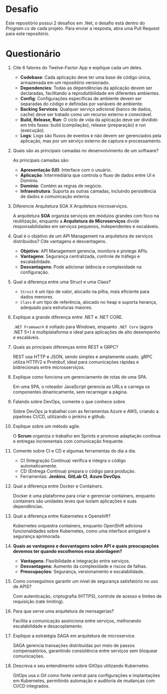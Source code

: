 # Desafio

Este repositório possui 2 desafios em .Net, o desafio está dentro do _Program.cs_ de cada projeto. Para enviar a resposta, abra uma Pull Request para este repositório.

# Questionário

1. Cite 6 fatores do Twelve-Factor App e explique cada um deles.

   - **Codebase**: Cada aplicação deve ter uma base de código única, armazenada em um repositório versionado.
   - **Dependencies**: Todas as dependências da aplicação devem ser declaradas, facilitando a reprodutibilidade em diferentes ambientes.
   - **Config**: Configurações específicas de ambiente devem ser separadas do código e definidas por variáveis de ambiente.
   - **Backing Services**: Qualquer serviço adicional (banco de dados, cache) deve ser tratado como um recurso externo e conectável.
   - **Build, Release, Run**: O ciclo de vida da aplicação deve ser dividido em três fases: build (compilação), release (preparação) e run (execução).
   - **Logs**: Logs são fluxos de eventos e não devem ser gerenciados pela aplicação, mas por um serviço externo de captura e processamento.

2. Quais são as principais camadas no desenvolvimento de um software?

   As principais camadas são:
   - **Apresentação (UI)**: Interface com o usuário.
   - **Aplicação**: Intermediária que controla o fluxo de dados entre UI e Domínio.
   - **Domínio**: Contém as regras de negócio.
   - **Infraestrutura**: Suporta as outras camadas, incluindo persistência de dados e comunicação externa.

3. Diferencie Arquitetura SOA X Arquitetura microserviços.

   A arquitetura **SOA** organiza serviços em módulos grandes com foco na reutilização, enquanto a **Arquitetura de Microserviços** divide responsabilidades em serviços pequenos, independentes e escaláveis.

4. Qual é o objetivo de um API Management na arquitetura de serviços distribuídos? Cite vantagens e desvantagens.

   - **Objetivo**: API Management gerencia, monitora e protege APIs.
   - **Vantagens**: Segurança centralizada, controle de tráfego e escalabilidade.
   - **Desvantagens**: Pode adicionar latência e complexidade na configuração.

5. Qual a diferença entre uma Struct e uma Class?

   - `Struct` é um tipo de valor, alocado na pilha, mais eficiente para dados menores.
   - `Class` é um tipo de referência, alocado no heap e suporta herança, adequado para estruturas maiores.

6. Explique a grande diferença entre .NET e .NET CORE.

   `.NET Framework` é voltado para Windows, enquanto `.NET Core` (agora .NET 5+) é multiplataforma e ideal para aplicações de alto desempenho e escaláveis.

7. Quais as principais diferenças entre REST e GRPC?

   REST usa HTTP e JSON, sendo simples e amplamente usado. gRPC utiliza HTTP/2 e Protobuf, ideal para comunicações rápidas e bidirecionais entre microsserviços.

8. Explique como funciona um gerenciamento de rotas de uma SPA.

   Em uma SPA, o roteador JavaScript gerencia as URLs e carrega os componentes dinamicamente, sem recarregar a página.

9. Falando sobre DevOps, comente o que conhece sobre.

   Sobre DevOps ja trabalhei com as ferramentas Azure e AWS, criando a pipelines CI/CD, utilizando o jenkins e github.

10. Explique sobre um método agile.

    O **Scrum** organiza o trabalho em Sprints e promove adaptação contínua e entregas incrementais com comunicação frequente.

11. Comente sobre CI e CD e algumas ferramentas do dia a dia.

    - CI (Integração Contínua) verifica e integra o código automaticamente.
    - CD (Entrega Contínua) prepara o código para produção.
    - Ferramentas: **Jenkins**, **GitLab CI**, **Azure DevOps**.

12. Qual a diferença entre Docker e Containers.

    Docker é uma plataforma para criar e gerenciar containers, enquanto containers são unidades leves que isolam aplicações e suas dependências.

13. Qual a diferença entre Kubernetes e Openshift?

    Kubernetes orquestra containers, enquanto OpenShift adiciona funcionalidades sobre Kubernetes, como uma interface amigável e segurança aprimorada.

14. **Quais as vantagens e desvantagens sobre API e quais preocupações devemos ter quando escolhemos essa abordagem?**

    - **Vantagens**: Flexibilidade e integração entre serviços.
    - **Desvantagens**: Aumento da complexidade e riscos de falhas.
    - **Preocupações**: Segurança, versionamento e escalabilidade.

15. Como conseguimos garantir um nível de segurança satisfatório no uso de APIS?

    Com autenticação, criptografia (HTTPS), controle de acesso e limites de requisição (rate limiting).

16. Para que serve uma arquitetura de mensagerias?

    Facilita a comunicação assíncrona entre serviços, melhorando escalabilidade e desacoplamento.

17. Explique a estratégia SAGA em arquitetura de microservice.

    SAGA gerencia transações distribuídas por meio de passos compensatórios, garantindo consistência entre serviços sem bloquear comunicações.

18. Descreva o seu entendimento sobre GitOps utilizando Kubernetes.

    GitOps usa o Git como fonte central para configurações e implantações em Kubernetes, permitindo automação e auditoria de mudanças com CI/CD integrados.